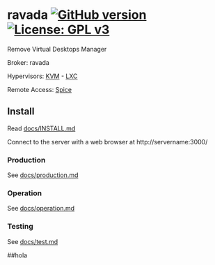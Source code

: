 # ravada [![GitHub version](https://img.shields.io/badge/version-0.1.1--beta-brightgreen.svg)](https://github.com/frankiejol/ravada/releases) [![License: GPL v3](https://img.shields.io/badge/License-GPL%20v3-blue.svg)](https://github.com/frankiejol/ravada/blob/master/LICENSE)

Remove Virtual Desktops Manager

Broker: ravada

Hypervisors: [KVM](http://www.linux-kvm.org/) - [LXC](https://linuxcontainers.org/)

Remote Access: [Spice](http://www.spice-space.org/)

## Install

Read [docs/INSTALL.md](https://github.com/frankiejol/ravada/blob/master/docs/INSTALL.md)

Connect to the server with a web browser at http://servername:3000/

### Production

See [docs/production.md](https://github.com/frankiejol/ravada/blob/master/docs/production.md)

### Operation

See [docs/operation.md](https://github.com/frankiejol/ravada/blob/master/docs/operation.md)

### Testing

See [docs/test.md](https://github.com/frankiejol/ravada/blob/master/docs/test.md)



##hola
